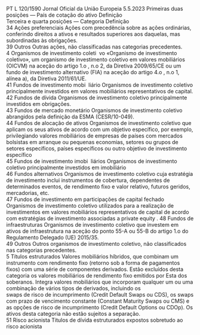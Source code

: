 PT  L 120/1590 Jornal Oficial da União Europeia 5.5.2023
 Primeiras duas posições — País de cotação do ativo  Definição  
Terceira e quarta posições — Categoria  Definição  
34  Ações preferenciais  Ações com precedência sobre as ações ordinárias, conferindo direitos a ativos e resultados superiores aos daquelas, mas 
subordinadas às obrigações.  
39  Outros  Outras ações, não classificadas nas categorias precedentes.  
4 Organismos de investimento coleti ­
vo  «Organismo de investimento coletivo», um organismo de investimento coletivo em valores mobiliários (OICVM) na aceção do 
artigo 1.o , n.o 2, da Diretiva 2009/65/CE ou um fundo de investimento alternativo (FIA) na aceção do artigo 4.o , n.o 1, 
alínea a), da Diretiva 2011/61/UE.  
41  Fundos de investimento mobi ­
liário  Organismos de investimento coletivo principalmente investidos em valores mobiliários representativos de capital.  
42  Fundos de dívida  Organismos de investimento coletivo principalmente investidos em obrigações.  
43  Fundos de mercado monetário  Organismos de investimento coletivo abrangidos pela definição da ESMA (CESR/10-049).  
44  Fundos de alocação de ativos  Organismos de investimento coletivo que aplicam os seus ativos de acordo com um objetivo específico, por exemplo, 
privilegiando valores mobiliários de empresas de países com mercados bolsistas em arranque ou pequenas economias, 
setores ou grupos de setores específicos, países específicos ou outro objetivo de investimento específico  
45  Fundos de investimento imobi ­
liários  Organismos de investimento coletivo principalmente investidos em imobiliário  
46  Fundos alternativos  Organismos de investimento coletivo cuja estratégia de investimento inclui instrumentos de cobertura, dependentes de 
determinados eventos, de rendimento fixo e valor relativo, futuros geridos, mercadorias, etc.  
47  Fundos de investimento em 
participações de capital fechado  Organismos de investimento coletivo utilizados para a realização de investimentos em valores mobiliários representativos 
de capital de acordo com estratégias de investimento associadas a  private equity . 
48  Fundos de infraestruturas  Organismos de investimento coletivo que investem em ativos de infraestrutura na aceção do ponto 55-A ou 55-B do 
artigo 1.o do Regulamento Delegado (UE) 2015/35.  
49  Outros  Outros organismos de investimento coletivo, não classificados nas categorias precedentes.  
5 Títulos estruturados  Valores mobiliários híbridos, que combinam um instrumento com rendimento fixo (retorno sob a forma de pagamentos fixos) com 
uma série de componentes derivados. Estão excluídos desta categoria os valores mobiliários de rendimento fixo emitidos por Esta dos 
soberanos. Integra valores mobiliários que incorporam qualquer um ou uma combinação de vários tipos de derivados, incluindo os  
swaps  de risco de incumprimento  (Credit Default Swaps  ou CDS), os  swaps  com prazo de vencimento constante  (Constant 
Maturity Swaps  ou CMS) e as opções de risco de incumprimento  (Credit Default Options  ou CDOp). Os ativos desta categoria 
não estão sujeitos a separação.  
51  Risco acionista  Títulos de dívida estruturados expostos sobretudo ao risco acionista
